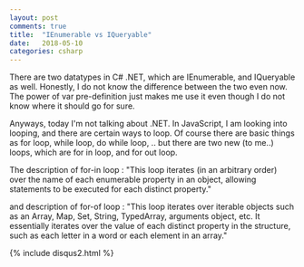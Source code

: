 ```yaml
---
layout: post
comments: true
title:  "IEnumerable vs IQueryable"
date:   2018-05-10
categories: csharp
---
```


There are two datatypes in C# .NET, which are IEnumerable, and IQueryable as well.
Honestly, I do not know the difference between the two even now.
The power of var pre-definition just makes me use it even though I do not know where it should go for sure.

Anyways, today I'm not talking about .NET. 
In JavaScript, I am looking into looping, and there are certain ways to loop.
Of course there are basic things as for loop, while loop, do while loop, .. 
but there are two new (to me..) loops, which are for in loop, and for out loop.

The description of for-in loop :
"This loop iterates (in an arbitrary order) over the name of each enumerable property in an object, 
allowing statements to be executed for each distinct property."

and description of for-of loop :
"This loop iterates over iterable objects such as an Array, Map, Set, String, TypedArray, arguments object, etc.
It essentially iterates over the value of each distinct property in the structure, 
such as each letter in a word or each element in an array."

{% include disqus2.html %}